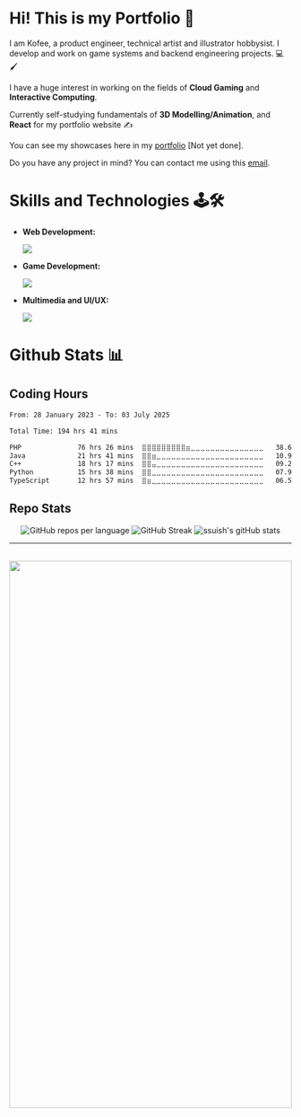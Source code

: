 # Hi! This is my Portfolio 👋 #
I am Kofee, a product engineer, technical artist and illustrator hobbysist. I develop and work on game systems and backend engineering projects. 💻🖌️

I have a huge interest in working on the fields of **Cloud Gaming** and **Interactive Computing**.

Currently self-studying fundamentals of **3D Modelling/Animation**, and **React** for my portfolio website ✍️

You can see my showcases here in my <a href="" target="_blank">portfolio</a> [Not yet done].

Do you have any project in mind? You can contact me using this <a href="mailto:kofeejan.games@gmail.com">email</a>.

# Skills and Technologies 🕹️🛠️ 
- **Web Development:**
  
  <img src="https://skillicons.dev/icons?i=html,css,js,typescript,net,bootstrap,react,nodejs,express,yarn,firebase,supabase,aws,mysql,postgres,jest,docker" />
 
- **Game Development:**
  
  <img src="https://skillicons.dev/icons?i=cs,cpp,unity,unreal,godot" />
 
- **Multimedia and UI/UX:**
  
  <img src="https://skillicons.dev/icons?i=figma,photoshop,illustrator,aftereffects,blender" />

# Github Stats 📊
## Coding Hours

 <!--START_SECTION:waka-->

```txt
From: 28 January 2023 - To: 03 July 2025

Total Time: 194 hrs 41 mins

PHP              76 hrs 26 mins  ⣿⣿⣿⣿⣿⣿⣿⣿⣿⣶⣀⣀⣀⣀⣀⣀⣀⣀⣀⣀⣀⣀⣀⣀⣀   38.61 %
Java             21 hrs 41 mins  ⣿⣿⣶⣀⣀⣀⣀⣀⣀⣀⣀⣀⣀⣀⣀⣀⣀⣀⣀⣀⣀⣀⣀⣀⣀   10.96 %
C++              18 hrs 17 mins  ⣿⣿⣤⣀⣀⣀⣀⣀⣀⣀⣀⣀⣀⣀⣀⣀⣀⣀⣀⣀⣀⣀⣀⣀⣀   09.24 %
Python           15 hrs 38 mins  ⣿⣿⣀⣀⣀⣀⣀⣀⣀⣀⣀⣀⣀⣀⣀⣀⣀⣀⣀⣀⣀⣀⣀⣀⣀   07.90 %
TypeScript       12 hrs 57 mins  ⣿⣶⣀⣀⣀⣀⣀⣀⣀⣀⣀⣀⣀⣀⣀⣀⣀⣀⣀⣀⣀⣀⣀⣀⣀   06.55 %
```

<!--END_SECTION:waka-->

## Repo Stats

<div align=center>
<img src="http://github-profile-summary-cards.vercel.app/api/cards/repos-per-language?username=ssuish&theme=github_dark&border_radius=25" alt="GitHub repos per language" />
<img src="https://streak-stats.demolab.com?user=ssuish&theme=github_dark_dimmed&hide_border=true&border_radius=25&date_format=M%20j%5B%2C%20Y%5D" alt="GitHub Streak" />
<img src="https://github-readme-stats.vercel.app/api?username=ssuish&show=reviews,prs_merged,prs_merged_percentage,show_icons=true&theme=github_dark&border_radius=25" alt="ssuish's gitHub stats">
</div>

---

<div align=center>
 <br>
 <img src="assets/nijika-ijichi-ijichi-nijika.gif" height="50%" width="100%">
</div>
